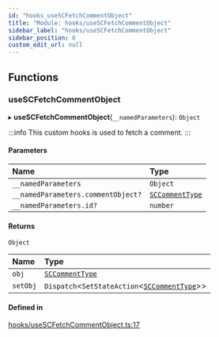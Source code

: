 ```yaml
---
id: "hooks_useSCFetchCommentObject"
title: "Module: hooks/useSCFetchCommentObject"
sidebar_label: "hooks/useSCFetchCommentObject"
sidebar_position: 0
custom_edit_url: null
---
```


## Functions

### useSCFetchCommentObject

▸ **useSCFetchCommentObject**(`__namedParameters`): `Object`

:::info
This custom hooks is used to fetch a comment.
:::

#### Parameters

| Name | Type |
| :------ | :------ |
| `__namedParameters` | `Object` |
| `__namedParameters.commentObject?` | [`SCCommentType`](../interfaces/types_comment.SCCommentType) |
| `__namedParameters.id?` | `number` |

#### Returns

`Object`

| Name | Type |
| :------ | :------ |
| `obj` | [`SCCommentType`](../interfaces/types_comment.SCCommentType) |
| `setObj` | `Dispatch`<`SetStateAction`<[`SCCommentType`](../interfaces/types_comment.SCCommentType)\>\> |

#### Defined in

[hooks/useSCFetchCommentObject.ts:17](https://github.com/selfcommunity/community-ui/blob/7897031/packages/sc-core/src/hooks/useSCFetchCommentObject.ts#L17)
